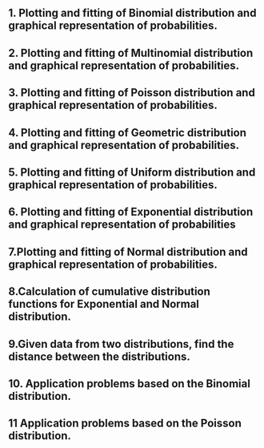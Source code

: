  ## 1. Plotting and fitting of Binomial distribution and graphical representation of probabilities.
 ## 2. Plotting and fitting of Multinomial distribution and graphical representation of probabilities.
 ## 3. Plotting and fitting of Poisson distribution and graphical representation of probabilities.
## 4. Plotting and fitting of Geometric distribution and graphical representation of probabilities. 
## 5. Plotting and fitting of Uniform distribution and graphical representation of probabilities.
## 6. Plotting and fitting of Exponential distribution and graphical representation of probabilities
## 7.Plotting and fitting of Normal distribution and graphical representation of probabilities.
## 8.Calculation of cumulative distribution functions for Exponential and Normal distribution.
## 9.Given data from two distributions, find the distance between the distributions. 
## 10. Application problems based on the Binomial distribution. 
## 11 Application problems based on the Poisson distribution. 
